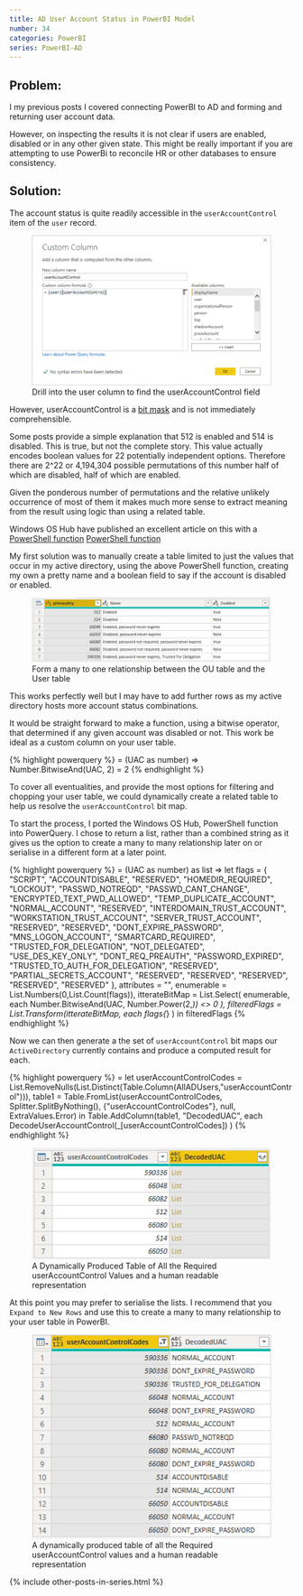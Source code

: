 ```yaml
---
title: AD User Account Status in PowerBI Model
number: 34
categories: PowerBI
series: PowerBI-AD
---
```


## Problem:

I my previous posts I covered connecting PowerBI to AD and forming and returning user account data.

However, on inspecting the results it is not clear if users are enabled, disabled or in any other given state.  This might be really important if you are attempting to use PowerBi to reconcile HR or other databases to ensure consistency.

## Solution:

The account status is quite readily accessible in the ````userAccountControl```` item of the ````user```` record.

<figure>
	<img src="/assets/images/34/user-account-control.jpg"/>
	<figcaption>
	Drill into the user column to find the userAccountControl field
	</figcaption>
</figure>

However, userAccountControl is a [bit mask]("https://en.wikipedia.org/wiki/Mask_(computing)") and is not immediately comprehensible.

Some posts provide a simple explanation that 512 is enabled and 514 is disabled.  This is true, but not the complete story. This value actually encodes boolean values for 22 potentially independent options. Therefore there are 2^22 or 4,194,304 possible permutations of this number half of which are disabled, half of which are enabled.

Given the ponderous number of permutations and the relative unlikely occurrence of most of them it makes much more sense to extract meaning from the result using logic than using a related table.

Windows OS Hub have published an excellent article on this with a [PowerShell function]("http://woshub.com/decoding-ad-useraccountcontrol-value/") [PowerShell function]("http://woshub.com/decoding-ad-useraccountcontrol-value/")

My first solution was to manually create a table limited to just the values that occur in my active directory, using the above PowerShell function, creating my own a pretty name and a boolean field to say if the account is disabled or enabled.

<figure>
	<img src="/assets/images/34/account-status.jpg"/>
	<figcaption>
	Form a many to one relationship between the OU table and the User table
	</figcaption>
</figure>

This works perfectly well but I may have to add further rows as my active directory hosts more account status combinations.

It would be straight forward to make a function, using a bitwise operator, that determined if any given account was disabled or not.  This work be ideal as a custom column on your user table.

{% highlight powerquery %}
= (UAC as number)  =>
    Number.BitwiseAnd(UAC, 2) = 2
{% endhighlight %}

To cover all eventualities, and provide the most options for filtering and chopping your user table, we could dynamically create a related table to help us resolve the ````userAccountControl```` bit map.  

To start the process, I ported the Windows OS Hub, PowerShell function into PowerQuery.  I chose to return a list, rather than a combined string as it gives us the option to create a many to many relationship later on or serialise in a different form at a later point.  

{% highlight powerquery %}
= (UAC as number) as list =>
let 
  flags = {
    "SCRIPT",
    "ACCOUNTDISABLE",
    "RESERVED",
    "HOMEDIR_REQUIRED",
    "LOCKOUT",
    "PASSWD_NOTREQD",
    "PASSWD_CANT_CHANGE",
    "ENCRYPTED_TEXT_PWD_ALLOWED",
    "TEMP_DUPLICATE_ACCOUNT",
    "NORMAL_ACCOUNT",
    "RESERVED",
    "INTERDOMAIN_TRUST_ACCOUNT",
    "WORKSTATION_TRUST_ACCOUNT",
    "SERVER_TRUST_ACCOUNT",
    "RESERVED",
    "RESERVED",
    "DONT_EXPIRE_PASSWORD",
    "MNS_LOGON_ACCOUNT",
    "SMARTCARD_REQUIRED",
    "TRUSTED_FOR_DELEGATION",
    "NOT_DELEGATED",
    "USE_DES_KEY_ONLY",
    "DONT_REQ_PREAUTH",
    "PASSWORD_EXPIRED",
    "TRUSTED_TO_AUTH_FOR_DELEGATION",
    "RESERVED",
    "PARTIAL_SECRETS_ACCOUNT",
    "RESERVED",
    "RESERVED",
    "RESERVED",
    "RESERVED",
    "RESERVED"
  },
  attributes = "",
  enumerable = List.Numbers(0,List.Count(flags)),
  itterateBitMap = 
    List.Select(
      enumerable, 
      each Number.BitwiseAnd(UAC, Number.Power(2,_)) <> 0
    ),
  filteredFlags = List.Transform(itterateBitMap, each flags{_} )
in
  filteredFlags
{% endhighlight %}

Now we can then generate a the set of ````userAccountControl```` bit maps our ````ActiveDirectory```` currently contains and produce a computed result for each.

{% highlight powerquery %}
= let
userAccountControlCodes = List.RemoveNulls(List.Distinct(Table.Column(AllADUsers,"userAccountControl"))),
table1 = Table.FromList(userAccountControlCodes, Splitter.SplitByNothing(), {"userAccountControlCodes"}, null, ExtraValues.Error)
in 
Table.AddColumn(table1, "DecodedUAC", each DecodeUserAccountControl(_[userAccountControlCodes]) )
{% endhighlight %}


<figure>
	<img src="/assets/images/34/resolved-user-account-control-bit-map.jpg"/>
	<figcaption>
	A Dynamically Produced Table of All the Required userAccountControl Values and a human readable representation
	</figcaption>
</figure>

At this point you may prefer to serialise the lists.  I recommend that you ````Expand to New Rows```` and use this to create a many to many relationship to your user table in PowerBI.

<figure>
	<img src="/assets/images/34/resolved-user-account-control-bit-map-expanded.jpg"/>
	<figcaption>
	A dynamically produced table of all the Required userAccountControl values and a human readable representation
	</figcaption>
</figure>



{% include other-posts-in-series.html %}